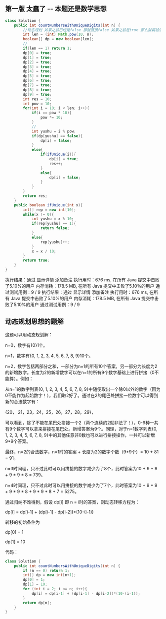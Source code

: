 ## 第一版 太蠢了 -- 本题还是数学思想

```java
class Solution {
    public int countNumbersWithUniqueDigits(int n) {
        //动态规划 如果之前已经是false 那就直接false 如果之前是true 那么就再验证一下新的一位 -- 由此得知是true还是false
        int len = (int) Math.pow(10, n);
        boolean[] dp = new boolean[len];
        //
        if(len == 1) return 1;
        dp[0] = true;
        dp[1] = true;
        dp[2] = true;
        dp[3] = true;
        dp[4] = true;
        dp[5] = true;
        dp[6] = true;
        dp[7] = true;
        dp[8] = true;
        dp[9] = true;
        int res = 10;
        int pow = 10;
        for(int i = 10; i < len; i++){
            if(i == pow * 10){
                pow *= 10;
            }
            //
            int yushu = i % pow;
            if(dp[yushu] == false){
                dp[i] = false;
            }
            else{
                if(ifUnique(i)){
                    dp[i] = true;
                    res++;
                }
                else{
                    dp[i] = false;
                }
            }
        }
        return res;
    }
    public boolean ifUnique(int x){
        int[] rep = new int[10];
        while(x != 0){
            int yushu = x % 10;
            if(rep[yushu] == 1){
                return false;
            }
            else{
                rep[yushu]++;
            }
            x = x / 10;
        }
        return true;
    }
}
```



执行结果：通过
显示详情
添加备注
执行用时：676 ms, 在所有 Java 提交中击败了5.10%的用户
内存消耗：178.5 MB, 在所有 Java 提交中击败了5.10%的用户
通过测试用例：9 / 9
执行结果：通过
显示详情
添加备注
执行用时：676 ms, 在所有 Java 提交中击败了5.10%的用户
内存消耗：178.5 MB, 在所有 Java 提交中击败了5.10%的用户
通过测试用例：9 / 9



## 动态规划思想的题解

这题可以用动态规划解：

n=0，数字有{0}1个。

n=1，数字有{0, 1, 2, 3, 4, 5, 6, 7, 8, 9}10个。

n=2，数字包括两部分之和，一部分为n=1的所有10个答案，另一部分为长度为2的新增数字。长度为2的新增数字可以在n=1的所有9个数字基础上进行拼接（0不能算）。例如：

从n=1的数字列表{0, 1, 2, 3, 4, 5, 6, 7, 8, 9}中随便取出一个除0以外的数字（因为0不能作为起始数字！），我们取2好了。通过在2的尾巴处拼接一位数字可以得到新的合法数字有：

{20， 21，23，24，25，26，27，28，29}，

可以看到，除了不能在尾巴处拼接一个2（两个连续的2就非法了！），0-9种一共有9个数字可以拿来拼接在尾巴处。新增答案为9个。同理，对于n=1数字列表{0, 1, 2, 3, 4, 5, 6, 7, 8, 9}中的其他任意非0数也可以进行拼接操作，一共可以新增9*9个答案。

最终，n=2的合法数字，n=1时的答案 + 长度为2的数字个数（9*9个）= 10 + 81 = 91。

n=3时同理，只不过此时可以用拼接的数字减少为了8个，此时答案为10 + 9 * 9 + 9 * 9 * 8 = 739。

n=4时同理，只不过此时可以用拼接的数字减少为了7个，此时答案为10 + 9 * 9 + 9 * 9 * 8 + 9 * 9 * 8 * 7 = 5275。

通过归纳不难得到，假设 dp[i] 即 n = i时的答案，则动态转移方程为：

dp[i] = dp[i-1] + (dp[i-1] - dp[i-2])*(10-(i-1))

转移的初始条件为

dp[0] = 1

dp[1] = 10

代码：

```java
class Solution {
    public int countNumbersWithUniqueDigits(int n) {
        if (n == 0) return 1;
        int[] dp = new int[n+1];
        dp[0] = 1;
        dp[1] = 10;
        for (int i = 2; i <= n; i++){
            dp[i] = dp[i-1] + (dp[i-1] - dp[i-2])*(10-(i-1));
        }
        return dp[n];
    }
}
```
